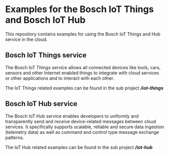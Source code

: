 # Examples for the Bosch IoT Things and Bosch IoT Hub
This repository contains examples for using the Bosch IoT Things and Hub service in the cloud.

## Bosch IoT Things service ##

The Bosch IoT Things service allows all connected devices like tools, cars, sensors and other Internet enabled things to integrate with cloud services or other applications and to interact with each other.

The IoT Things related examples can be found in the sub project ***/iot-things***

## Bosch IoT Hub service ##

The Bosch IoT Hub service enables developers to uniformly and transparently send and receive device-related messages between cloud services. It specifically supports scalable, reliable and secure data ingestion (telemetry data) as well as command and control type message exchange patterns.

The IoT Hub related examples can be found in the sub project ***/iot-hub***